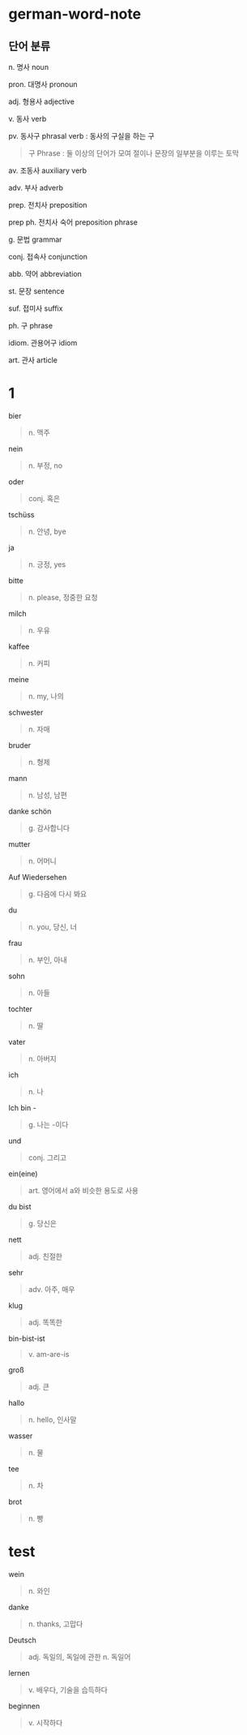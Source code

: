 # german-word-note
## 단어 분류
n. 명사 noun   

pron. 대명사 pronoun

adj. 형용사 adjective   

v. 동사 verb   

pv. 동사구 phrasal verb : 동사의 구실을 하는 구
> 구 Phrase : 둘 이상의 단어가 모여 절이나 문장의 일부분을 이루는 토막

av. 조동사 auxiliary verb

adv. 부사 adverb   

prep. 전치사 preposition

prep ph. 전치사 숙어 preposition phrase

g. 문법 grammar   

conj. 접속사 conjunction

abb. 약어 abbreviation

st. 문장 sentence

suf. 접미사 suffix

ph. 구 phrase

idiom. 관용어구 idiom

art. 관사 article

# 1
bier
> n. 맥주

nein
> n. 부정, no

oder
> conj. 혹은

tschüss
> n. 안녕, bye

ja
> n. 긍정, yes

bitte
> n. please, 정중한 요청

milch
> n. 우유

kaffee
> n. 커피

meine
> n. my, 나의

schwester
> n. 자매

bruder
> n. 형제

mann
> n. 남성, 남편

danke schön
> g. 감사합니다

mutter
> n. 어머니

Auf Wiedersehen
> g. 다음에 다시 봐요

du
> n. you, 당신, 너

frau
> n. 부인, 아내

sohn
> n. 아들

tochter
> n. 딸

vater
> n. 아버지

ich
> n. 나

Ich bin - 
> g. 나는 -이다

und
> conj. 그리고

ein(eine)
> art. 영어에서 a와 비슷한 용도로 사용

du bist
> g. 당신은

nett
> adj. 친절한

sehr
> adv. 아주, 매우

klug
> adj. 똑똑한

bin-bist-ist
> v. am-are-is

groß
> adj. 큰

hallo
> n. hello, 인사말

wasser
> n. 물

tee
> n. 차

brot
> n. 빵
# test
wein
> n. 와인

danke
> n. thanks, 고맙다

Deutsch
> adj. 독일의, 독일에 관한
> n. 독일어

lernen
> v. 배우다, 기술을 습득하다

beginnen
> v. 시작하다

